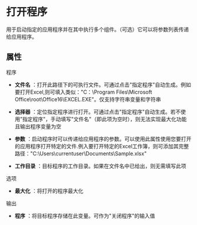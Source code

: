# 打开程序

用于启动指定的应用程序并在其中执行多个组件。（可选）它可以将参数列表传递给应用程序。

## 属性

程序

- **文件名** ：打开此路径下的可执行文件。可通过点击&quot;指定程序&quot;自动生成。例如要打开Excel,则可填入类似：&quot;C：\Program Files\Microsoft Office\root\Office16\EXCEL.EXE&quot;。仅支持字符串变量和字符串
- **选择器** ：定位指定程序进行打开。可通过点击&quot;指定程序&quot;自动生成。若不使用&quot;指定程序&quot;，手动填写&quot;文件名&quot;（即此项为空时），则无法实现最大化功能且输出程序变量为空

- **参数** ：启动程序时可以传递给应用程序的参数。可以使用此属性使用您要打开的应用程序打开特定的文件.例入要打开特定的Excel工作簿，则可添加其完整路径：&quot;C:\Users\currentuser\Documents\Sample.xlsx&quot;
- **工作目录** ：目标程序的工作目录。如果在文件名中已给出，则无需填写此项

选项

- **最大化** ：将打开的程序最大化

输出

- **程序** ：将目标程序存储在此变量。可作为&quot;关闭程序&quot;的输入值

